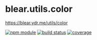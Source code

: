 # blear.utils.color

<https://blear.ydr.me/utils/color>

[![npm module][npm-img]][npm-url]
[![build status][travis-img]][travis-url]
[![coverage][coveralls-img]][coveralls-url]

[travis-img]: https://img.shields.io/travis/blearjs/blear.utils.color/master.svg?style=flat-square
[travis-url]: https://travis-ci.org/blearjs/blear.utils.color

[npm-img]: https://img.shields.io/npm/v/blear.utils.color.svg?style=flat-square
[npm-url]: https://www.npmjs.com/package/blear.utils.color

[coveralls-img]: https://img.shields.io/coveralls/blearjs/blear.utils.color/master.svg?style=flat-square
[coveralls-url]: https://coveralls.io/github/blearjs/blear.utils.color?branch=master

